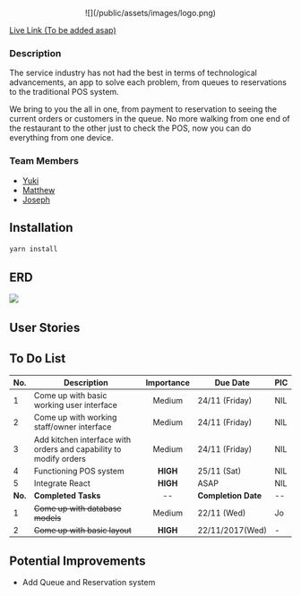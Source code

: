 <p align="center">
  ![](/public/assets/images/logo.png)
</p>

[Live Link (To be added asap)](www.potato.com)
### Description
The service industry has not had the best in terms of technological advancements, an app to solve each problem, from queues to reservations to the traditional POS system.

We bring to you the all in one, from payment to reservation to seeing the current orders or customers in the queue. No more walking from one end of the restaurant to the other just to check the POS, now you can do everything from one device.

### Team Members
* [Yuki](https://github.com/yukitsuboniwa)
* [Matthew](https://github.com/matthewfrancisong)
* [Joseph](https://github.com/josephpung)

## Installation
```javascript
yarn install
```
## ERD
![](public/assets/images/ERD.png)

## User Stories


## To Do List
No. | Description | Importance | Due Date | PIC
--------  |--- | :---: | --- | --  
1| Come up with basic working user interface | Medium | 24/11 (Friday) | NIL
2| Come up with working staff/owner interface | Medium | 24/11 (Friday) | NIL
3| Add kitchen interface with orders and capability to modify orders | Medium | 24/11 (Friday) | NIL
4| Functioning POS system | **HIGH** | 25/11 (Sat) | NIL
5| Integrate React | **HIGH** | ASAP | NIL
**No.** | **Completed Tasks** | -- | **Completion Date** | --
1| ~~Come up with database models~~| Medium | 22/11 (Wed)| Jo
2| ~~Come up with basic layout~~| **HIGH** | 22/11/2017(Wed) | -

## Potential Improvements
* Add Queue and Reservation system
